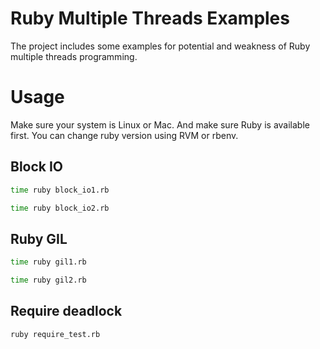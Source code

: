 
# Ruby Multiple Threads Examples


The project includes some examples for potential and weakness of Ruby multiple threads programming.

# Usage

Make sure your system is Linux or Mac. And make sure Ruby is available first. You can change ruby version using RVM or rbenv.

## Block IO

```sh
time ruby block_io1.rb
```

```sh
time ruby block_io2.rb
```

## Ruby GIL

```sh
time ruby gil1.rb
```

```sh
time ruby gil2.rb
```

## Require deadlock

```sh
ruby require_test.rb
```